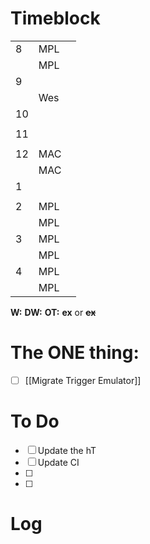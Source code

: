 # Timeblock

|     |     |     |
| --- | --- | --- |
| 8   | MPL |     |
|     | MPL |     |
| 9   |     |     |
|     | Wes |     |
| 10  |     |     |
|     |     |     |
| 11  |     |     |
|     |     |     |
| 12  | MAC |     |
|     | MAC |     |
| 1   |     |     |
|     |     |     |
| 2   | MPL |     |
|     | MPL |     |
| 3   | MPL |     |
|     | MPL |     |
| 4   | MPL |     |
|     | MPL |     |

**W:**
**DW:**
**OT:**
**ex** or **~~ex~~**

# The ONE thing: 
- [ ] [[Migrate Trigger Emulator]]


# To Do
- [ ] Update the hT 
- [ ] Update CI
- [ ] 
- [ ] 


# Log
